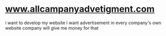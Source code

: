 # www.allcampanyadvetigment.com
i want to develop my website i want advertisement in every company's own website company will give me money for that
